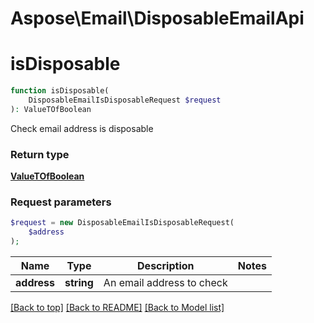 # Aspose\Email\DisposableEmailApi

            
# **isDisposable**
```php
function isDisposable(
    DisposableEmailIsDisposableRequest $request
): ValueTOfBoolean 
```
Check email address is disposable

### Return type

[**ValueTOfBoolean**](ValueTOfBoolean.md)

### Request parameters
```php
$request = new DisposableEmailIsDisposableRequest(
    $address
);
```


Name | Type | Description  | Notes
------------- | ------------- | ------------- | -------------
 **address** | **string**| An email address to check |

[[Back to top]](#)  [[Back to README]](README.md) [[Back to Model list]](Models.md)

